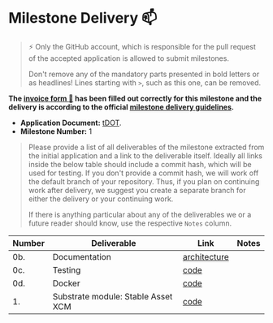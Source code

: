 # Milestone Delivery :mailbox:

> ⚡ Only the GitHub account, which is responsible for the pull request of the accepted application is allowed to submit milestones.
>
> Don't remove any of the mandatory parts presented in bold letters or as headlines! Lines starting with `>`, such as this one, can be removed.

**The [invoice form :pencil:](https://forms.gle/8Wx7nxtq8fKrsuEz8) has been filled out correctly for this milestone and the delivery is according to the official [milestone delivery guidelines](https://github.com/w3f/General-Grants-Program/blob/master/grants/milestone-deliverables-guidelines.md).**  

* **Application Document:** [tDOT]([https://github.com/w3f/Grants-Program/pull/872](https://github.com/w3f/Grants-Program/blob/master/applications/tdot.md)).
* **Milestone Number:** 1

> Please provide a list of all deliverables of the milestone extracted from the initial application and a link to the deliverable itself. Ideally all links inside the below table should include a commit hash, which will be used for testing. If you don't provide a commit hash, we will work off the default branch of your repository. Thus, if you plan on continuing work after delivery, we suggest you create a separate branch for either the delivery or your continuing work.
>
> If there is anything particular about any of the deliverables we or a future reader should know, use the respective `Notes` column.

| Number | Deliverable | Link | Notes |
| ------------- | ------------- | ------------- |------------- |
| 0b. | Documentation |[architecture](https://github.com/nutsfinance/stable-asset/blob/09b447d33291fb1507862898684a3279c4320ed3/architecture.png)||
| 0c.  | Testing |[code](https://github.com/nutsfinance/stable-asset/blob/09b447d33291fb1507862898684a3279c4320ed3/lib/stable-asset-xcm/src/tests.rs)||
| 0d.  | Docker |[code](https://github.com/AcalaNetwork/Acala/blob/ad240e9b96d4338a66fe7daad5bf53d8bb6a25f8/scripts/Dockerfile)||
| 1.  | Substrate module: Stable Asset XCM |[code](https://github.com/nutsfinance/stable-asset/blob/09b447d33291fb1507862898684a3279c4320ed3/lib/stable-asset-xcm/src/lib.rs)||
